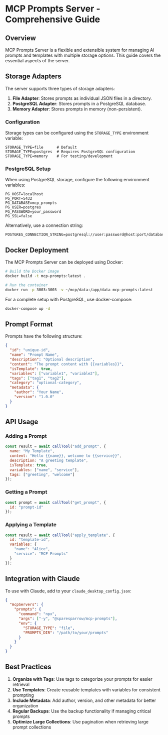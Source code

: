 # MCP Prompts Server - Comprehensive Guide

## Overview

MCP Prompts Server is a flexible and extensible system for managing AI prompts and templates with multiple storage options. This guide covers the essential aspects of the server.

## Storage Adapters

The server supports three types of storage adapters:

1. **File Adapter**: Stores prompts as individual JSON files in a directory.
2. **PostgreSQL Adapter**: Stores prompts in a PostgreSQL database.
3. **Memory Adapter**: Stores prompts in memory (non-persistent).

### Configuration

Storage types can be configured using the `STORAGE_TYPE` environment variable:

```
STORAGE_TYPE=file      # Default
STORAGE_TYPE=postgres  # Requires PostgreSQL configuration
STORAGE_TYPE=memory    # For testing/development
```

### PostgreSQL Setup

When using PostgreSQL storage, configure the following environment variables:

```
PG_HOST=localhost
PG_PORT=5432
PG_DATABASE=mcp_prompts
PG_USER=postgres
PG_PASSWORD=your_password
PG_SSL=false
```

Alternatively, use a connection string:

```
POSTGRES_CONNECTION_STRING=postgresql://user:password@host:port/database
```

## Docker Deployment

The MCP Prompts Server can be deployed using Docker:

```bash
# Build the Docker image
docker build -t mcp-prompts:latest .

# Run the container
docker run -p 3003:3003 -v ~/mcp/data:/app/data mcp-prompts:latest
```

For a complete setup with PostgreSQL, use docker-compose:

```bash
docker-compose up -d
```

## Prompt Format

Prompts have the following structure:

```json
{
  "id": "unique-id",
  "name": "Prompt Name",
  "description": "Optional description",
  "content": "The prompt content with {{variables}}",
  "isTemplate": true,
  "variables": ["variable1", "variable2"],
  "tags": ["tag1", "tag2"],
  "category": "optional-category",
  "metadata": {
    "author": "Your Name",
    "version": "1.0.0"
  }
}
```

## API Usage

### Adding a Prompt

```javascript
const result = await callTool("add_prompt", {
  name: "My Template",
  content: "Hello {{name}}, welcome to {{service}}",
  description: "A greeting template",
  isTemplate: true,
  variables: ["name", "service"],
  tags: ["greeting", "welcome"]
});
```

### Getting a Prompt

```javascript
const prompt = await callTool("get_prompt", {
  id: "prompt-id"
});
```

### Applying a Template

```javascript
const result = await callTool("apply_template", {
  id: "template-id",
  variables: {
    "name": "Alice",
    "service": "MCP Prompts"
  }
});
```

## Integration with Claude

To use with Claude, add to your `claude_desktop_config.json`:

```json
{
  "mcpServers": {
    "prompts": {
      "command": "npx",
      "args": ["-y", "@sparesparrow/mcp-prompts"],
      "env": {
        "STORAGE_TYPE": "file",
        "PROMPTS_DIR": "/path/to/your/prompts"
      }
    }
  }
}
```

## Best Practices

1. **Organize with Tags**: Use tags to categorize your prompts for easier retrieval
2. **Use Templates**: Create reusable templates with variables for consistent prompting
3. **Include Metadata**: Add author, version, and other metadata for better organization
4. **Regular Backups**: Use the backup functionality if managing critical prompts
5. **Optimize Large Collections**: Use pagination when retrieving large prompt collections

